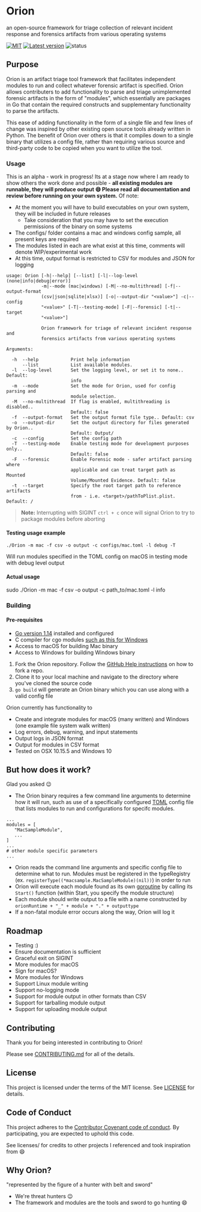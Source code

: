 # Orion
 an open-source framework for triage collection of relevant incident response and forensics artifacts from various operating systems

[![MIT](https://img.shields.io/badge/license-MIT-blue)](https://choosealicense.com/licenses/mit/)
[![Latest version](https://img.shields.io/badge/version-v0.2.0-blue)](https://github.com/anthonybm/goMass/releases/tag/v0.2.0-alpha)
![status](https://img.shields.io/badge/status-alpha-red)

## Purpose
Orion is an artifact triage tool framework that facilitates independent modules to run and collect whatever forensic artifact is specified. Orion allows contributers to add functionality to parse and triage unimplemented forensic artifacts in the form of "modules", which essentially are packages in Go that contain the required constructs and supplementary functionality to parse the artifacts. 

This ease of adding functionality in the form of a single file and few lines of change was inspired by other existing open source tools already written in Python. The benefit of Orion over others is that it compiles down to a single binary that utilizes a config file, rather than requiring various source and third-party code to be copied when you want to utilize the tool. 

### Usage 
This is an alpha - work in progress! Its at a stage now where I am ready to show others the work done and possible - **all existing modules are runnable, they will produce output :smile: Please read all documentation and review before running on your own system.** Of note: 
- At the moment you will have to build executables on your own system, they will be included in future releases
	- Take consideration that you may have to set the execution permissions of the binary on some systems
- The configs/ folder contains a mac and windows config sample, all present keys are required
- The modules listed in each are what exist at this time, comments will denote WIP/experimental work
- At this time, output format is restricted to CSV for modules and JSON for logging

```
usage: Orion [-h|--help] [--list] [-l|--log-level (none|info|debug|error)]
             -m|--mode (mac|windows) [-M|--no-multithread] [-f|--output-format
             (csv|json|sqlite|xlsx)] [-o|--output-dir "<value>"] -c|--config
             "<value>" [-T|--testing-mode] [-F|--forensic] [-t|--target
             "<value>"]

             Orion framework for triage of relevant incident response and
             forensics artifacts from various operating systems

Arguments:

  -h  --help            Print help information
      --list            List available modules.
  -l  --log-level       Set the logging level, or set it to none.. Default:
                        info
  -m  --mode            Set the mode for Orion, used for config parsing and
                        module selection.
  -M  --no-multithread  If flag is enabled, multithreading is disabled..
                        Default: false
  -f  --output-format   Set the output format file type.. Default: csv
  -o  --output-dir      Set the output directory for files generated by Orion..
                        Default: Output/
  -c  --config          Set the config path
  -T  --testing-mode    Enable testing mode for development purposes only..
                        Default: false
  -F  --forensic        Enable Forensic mode - safer artifact parsing where
                        applicable and can treat target path as Mounted
                        Volume/Mounted Evidence. Default: false
  -t  --target          Specify the root target path to reference artifacts
                        from - i.e. <target>/pathToPlist.plist. Default: /
```
> **Note:** Interrupting with SIGINT ```ctrl + c``` once will signal Orion to try to package modules before aborting
#### Testing usage example
	./Orion -m mac -f csv -o output -c configs/mac.toml -l debug -T
 Will run modules specified in the TOML config on macOS in testing mode with debug level output

#### Actual usage 
sudo ./Orion -m mac -f csv -o output -c path_to/mac.toml -l info

### Building
#### Pre-requisites
* [Go version 1.14](https://golang.org/dl/) installed and configured
* C compiler for cgo modules [such as this for Windows](https://jmeubank.github.io/tdm-gcc/download/)
* Access to macOS for building Mac binary
* Access to Windows for building Windows binary

1) Fork the Orion repository. Follow the [GitHub Help instructions](https://help.github.com/articles/fork-a-repo/) on how to fork a repo.
2) Clone it to your local machine and navigate to the directory where you've cloned the source code
4) ```go build``` will generate an Orion binary which you can use along with a valid config file 

Orion currently has functionality to
 - Create and integrate modules for macOS (many written) and Windows (one example file system walk written)
 - Log errors, debug, warning, and input statements
 - Output logs in JSON format
 - Output for modules in CSV format
 - Tested on OSX 10.15.5 and Windows 10
 
## But how does it work?
Glad you asked :wink:
* The Orion binary requires a few command line arguments to determine how it will run, such as use of a specifically configured [TOML](https://github.com/toml-lang/toml) config file that lists modules to run and configurations for specifc modules.
```
...
modules = [ 
   "MacSampleModule",
   ...
]
...
# other module specific parameters 
...
```
* Orion reads the command line arguments and specific config file to determine what to run. Modules must be registered in the typeRegistry (ex. `registerType((*macsample.MacSampleModule)(nil))`) in order to run
* Orion will execute each module found as its own [goroutine](https://tour.golang.org/concurrency/1) by calling its `Start()` function (within Start, you specify the module structure) 
* Each module should write output to a file with a name constructed by `orionRuntime + "_" + module + "." + outputtype`
* If a non-fatal module error occurs along the way, Orion will log it 

## Roadmap
 - Testing :) 
 - Ensure documentation is sufficient
 - Graceful exit on SIGINT
 - More modules for macOS
 - Sign for macOS? 
 - More modules for Windows
 - Support Linux module writing
 - Support no-logging mode
 - Support for module output in other formats than CSV
 - Support for tarballing module output
 - Support for uploading module output 

## Contributing
Thank you for being interested in contributing to Orion! 

Please see [CONTRIBUTING.md](https://github.com/anthonybm/Orion/blob/master/CONTRIBUTING.md) for all of the details. 

## License 
This project is licensed under the terms of the MIT license. See [LICENSE](https://github.com/anthonybm/Orion/blob/master/LICENSE) for details.

## Code of Conduct
This project adheres to the [Contributor Covenant code of conduct](https://github.com/anthonybm/Orion/blob/master/CODE_OF_CONDUCT.md). By participating, you are expected to uphold this code.

See licenses/ for credits to other projects I referenced and took inspiration from :smile:

## Why Orion?
"represented by the figure of a hunter with belt and sword"
* We're threat hunters :wink:
* The framework and modules are the tools and sword to go hunting :smile:
